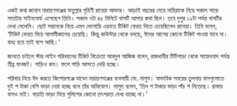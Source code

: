 একই কথা জানান নারায়ণগঞ্জের ফতুল্লার গৃহিণী রাবেয়া আক্তার। আড়াই বছরের মেয়ে মাহিরাকে নিয়ে সকাল সাড়ে সাতটায় সাইনবোর্ড এসেছেন তিনি। সকাল ৭টা ৪৫ মিনিটে বাসটি আসার কথা ছিল। তবে দুপুর ১২টা পর্যন্ত বাসটির দেখা মেলেনি। ছোট সন্তানকে নিয়ে এমন ভোগান্তি এড়াতে টিকিট ফেরত দিতে চেয়েছিলেন রাবেয়া। তিনি বলেন, ‘টিকিট ফেরত দিয়ে আগামীকালের চেয়েছি। কিন্তু কাউন্টার থেকে বলছে, ঈদের আগের কোনো টিকিট পাওয়া যাবে না। বাধ্য হয়ে তাই বসে আছি।’

জানতে চাইলে স্টার লাইন পরিবহনের টিকিট বিক্রেতা আবদুল আজিজ বলেন, রাজধানীর টিটিপাড়া থেকে সায়েদাবাদ পর্যন্ত তীব্র যানজট। গাড়িও কম। ফলে গাড়ি আসতে দেরি হচ্ছে।

পরিবার নিয়ে ঈদ করতে কিশোরগঞ্জে যাবেন নারায়ণগঞ্জের ব্যবসায়ী মো. মাসুম। স্বাভাবিক সময়ের তুলনায় বাসগুলোতে দুই শ টাকা বেশি ভাড়া নেয়া হচ্ছে বলে তাঁর অভিযোগ। মাসুম বলেন, ‘তিন শ টাকার ভাড়া পাঁচ শ নিতেছে। রাস্তায় বাসও নাই। বাড়তি ভাড়া নিয়ে পুলিশের কোনো তৎপরতা দেখা যাচ্ছে না।’
